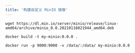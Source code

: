 ```yaml
---
title: '构建自定义 MinIO 镜像'
---
```


```shell
wget https://dl.min.io/server/minio/release/linux-amd64/archive/minio_0.0.20210116021944_amd64.deb
```

```shell
docker build -t my-minio:0.0.0 .
```

```shell
docker run -p 9000:9000 -v /data/:/data/ my-minio:0.0.0
```
